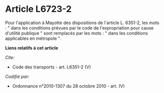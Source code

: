 # Article L6723-2

Pour l'application à Mayotte des dispositions de l'article L. 6351-2, les mots : " dans les conditions prévues par le code de
l'expropriation pour cause d'utilité publique " sont remplacés par les mots : " dans les conditions applicables en métropole
".

**Liens relatifs à cet article**

_Cite_:

  - Code des transports - art. L6351-2 (V)

_Codifié par_:

  - Ordonnance n°2010-1307 du 28 octobre 2010 - art. (V)
